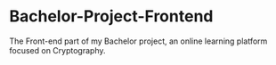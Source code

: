 # Bachelor-Project-Frontend
The Front-end part of my Bachelor project, an online learning platform focused on Cryptography.
